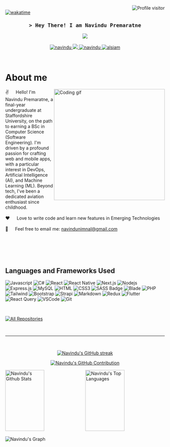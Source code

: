 <!--
<h2 align="center">
  Welcome to Al Siam World!
  <img src="https://media.giphy.com/media/hvRJCLFzcasrR4ia7z/giphy.gif" width="28">
</h2>
-->

<!--
<p align="center">
  <a href="https://github.com/alsiam"><img src="https://readme-typing-svg.herokuapp.com/?lines=Self%20Taught%20Programmer;Front%20End%20Developer;1.5%2B%20years%20of%20coding%20experience;Always%20learning%20new%20things&center=true&width=380&height=45"></a>
</p>

 -->

<a href="https://komarev.com/ghpvc/?username=navindu2004">
  <img align="right" src="https://komarev.com/ghpvc/?username=navindu2004&label=Visitors&color=0e75b6&style=flat" alt="Profile visitor" />
</a>


[![wakatime](https://wakatime.com/badge/user/eebb3dd8-d9b2-40de-9b88-6fd6cac99dbc.svg)](https://wakatime.com/@eebb3dd8-d9b2-40de-9b88-6fd6cac99dbc)

<!-- Intro  -->
<h3 align="center">
        <samp>&gt; Hey There! I am
                <b><a target="_blank">Navindu Premaratne</a></b>
        </samp>
  <p align="center">
  <!-- Typing SVG by DenverCoder1 - https://github.com/DenverCoder1/readme-typing-svg -->
  <a href="https://github.com/DenverCoder1/readme-typing-svg">
    <img src="https://readme-typing-svg.demolab.com/?lines=%20Undergraduate;Full%20Stack%20Web%20Developer;AI%20and%20ML%20Enthusiast;Always%20learning%20New%20Tech&font=Fira%20Code&center=true&width=440&height=45&color=f75c7e&vCenter=true&pause=1000&size=22" /></a>
</p>
</h3>


<p align="center">
 <a href="www.linkedin.com/in/navindu-premaratne-701379265" target="_blank">
  <img src="https://img.shields.io/badge/LinkedIn-0077B5?style=for-the-badge&logo=linkedin&logoColor=white" alt="navindu"/>
 </a>
 <!-- <a href="https://dev.to/alsiam" target="_blank">
  <img src="https://img.shields.io/badge/dev.to-0A0A0A?style=for-the-badge&logo=dev.to&logoColor=white" alt="alsiam" />
 </a> -->
 <a href="https://twitter.com/Navindu_Nimnal_" target="_blank">
  <img src="https://img.shields.io/badge/Twitter-1DA1F2?style=for-the-badge&logo=twitter&logoColor=white" />
 </a>
 <a href="https://stackoverflow.com/users/23309862/navindu2004" target="_blank">
  <img src="https://img.shields.io/badge/StackOverflow-fe4164?style=for-the-badge&logo=stackoverflow&logoColor=white" alt="navindu" />
 </a> 
 <a href="https://github.com/navindu2004" target="_blank">
  <img src="https://img.shields.io/badge/Github-20BEFF?&style=for-the-badge&logo=github&logoColor=white" alt="alsiam"  />
  </a> 
</p>
<br />

<!-- About Section -->
 # About me
 
<p>
 <img align="right" width="350" src="/assets/programmer.gif" alt="Coding gif" />
  
 ✌️ &emsp; Hello! I'm Navindu Premaratne, a final-year undergraduate at Staffordshire University, on the path to earning a BSc in Computer Science (Software Engineering).
I'm driven by a profound passion for crafting web and mobile apps, with a particular interest in DevOps, Artificial Intelligence (AI), and Machine Learning (ML). Beyond tech, I've been a dedicated aviation enthusiast since childhood. <br/><br/>
 ❤️ &emsp; Love to write code and learn new features in Emerging Technologies<br/><br/>
 📧 &emsp; Feel free to email me: navindunimnal@gmail.com<br/><br/>

</p>

<br/>
<br/>
<br/>

## Languages and Frameworks Used

![Javascript](https://img.shields.io/badge/Javascript-F0DB4F?style=for-the-badge&labelColor=black&logo=javascript&logoColor=F0DB4F)
![C#](https://img.shields.io/badge/Csharp-007acc?style=for-the-badge&labelColor=black&logo=csharp&logoColor=007acc)
![React](https://img.shields.io/badge/-React-61DBFB?style=for-the-badge&labelColor=black&logo=react&logoColor=61DBFB)
![React Native](https://img.shields.io/badge/React_Native-20232A?style=for-the-badge&logo=react&logoColor=61DAFB)
![Next.js](https://img.shields.io/badge/next.js-000000?style=for-the-badge&logo=nextdotjs&logoColor=white)
![Nodejs](https://img.shields.io/badge/Nodejs-3C873A?style=for-the-badge&labelColor=black&logo=node.js&logoColor=3C873A)
![Express.js](https://img.shields.io/badge/Express.js-000000?style=for-the-badge&logo=express&logoColor=white)
![MySQL](https://img.shields.io/badge/MySQL-4EA94B?style=for-the-badge&logo=mysql&logoColor=white)
![HTML](https://img.shields.io/badge/HTML5-E34F26?style=for-the-badge&logo=html5&logoColor=white)
![CSS3](https://img.shields.io/badge/CSS3-1572B6?style=for-the-badge&logo=css3&logoColor=white)
![SASS Badge](https://img.shields.io/badge/Sass-CC6699?style=for-the-badge&logo=sass&logoColor=white)
![Blade](https://img.shields.io/badge/Blade-0170FE?style=for-the-badge&logo=blade&logoColor=white)
![PHP](https://img.shields.io/badge/PHP-4EA94B?style=for-the-badge&logo=php&logoColor=white)
![Tailwind](https://img.shields.io/badge/Tailwind_CSS-092749?style=for-the-badge&logo=tailwindcss&logoColor=06B6D4&labelColor=000000)
![Bootstrap](https://img.shields.io/badge/Bootstrap-563D7C?style=for-the-badge&logo=bootstrap&logoColor=white)
![Strapi](https://img.shields.io/badge/strapi-2E7EEA?style=for-the-badge&logo=strapi&logoColor=white)
![Markdown](https://img.shields.io/badge/Markdown-000000?style=for-the-badge&logo=markdown&logoColor=white)
![Redux](https://img.shields.io/badge/Redux-593D88?style=for-the-badge&logo=redux&logoColor=white)
![Flutter](https://img.shields.io/badge/Flutter-F05032?style=for-the-badge&logo=flutter&logoColor=white)
![React Query](https://img.shields.io/badge/-React_Query-FF4154?style=for-the-badge&logo=react%20query&logoColor=white)
![VSCode](https://img.shields.io/badge/Visual_Studio-0078d7?style=for-the-badge&logo=visual%20studio&logoColor=white)
![Git](https://img.shields.io/badge/Git-F05032?style=for-the-badge&logo=git&logoColor=white)


<br/>
<!--
## Top Open Source -
[![iTasks](https://github-readme-stats.vercel.app/api/pin/?username=alsiam&repo=itasks&border_color=7F3FBF&bg_color=0D1117&title_color=C9D1D9&text_color=8B949E&icon_color=7F3FBF)](https://github.com/alsiam/itasks)
[![urFolio](https://github-readme-stats.vercel.app/api/pin/?username=alsiam&repo=urfolio&border_color=7F3FBF&bg_color=0D1117&title_color=C9D1D9&text_color=8B949E&icon_color=7F3FBF)](https://github.com/alsiam/urfolio)
[![Web Projects](https://github-readme-stats.vercel.app/api/pin/?username=alsiam&repo=web-projects&border_color=7F3FBF&bg_color=0D1117&title_color=C9D1D9&text_color=8B949E&icon_color=7F3FBF)](https://github.com/alsiam/web-projects)
[![Al Siam Readme](https://github-readme-stats.vercel.app/api/pin/?username=alsiam&repo=alsiam&border_color=7F3FBF&bg_color=0D1117&title_color=C9D1D9&text_color=8B949E&icon_color=7F3FBF)](https://github.com/alsiam/alsiam)
-->
<p align="left">
  <a href="https://github.com/navindu2004?tab=repositories" target="_blank"><img alt="All Repositories" title="All Repositories" src="https://img.shields.io/badge/-All%20Repos-2962FF?style=for-the-badge&logo=koding&logoColor=white"/></a>
</p>

<br/>
<hr/>
<br/>

<p align="center">
  <a href="https://github.com/navindu2004">
    <img src="https://github-readme-streak-stats.herokuapp.com/?user=navindu2004&theme=radical&border=7F3FBF&background=0D1117" alt="Navindu's GitHub streak"/>
  </a>
</p>

<p align="center">
  <a href="https://github.com/navindu2004">
    <img src="https://github-profile-summary-cards.vercel.app/api/cards/profile-details?username=navindu2004&theme=radical" alt="Navindu's GitHub Contribution"/>
  </a>
</p>

<a> 
    <a href="https://github.com/navindu2004"><img alt="Navindu's Github Stats" src="https://denvercoder1-github-readme-stats.vercel.app/api?username=navindu2004&show_icons=true&count_private=true&theme=react&border_color=7F3FBF&bg_color=0D1117&title_color=F85D7F&icon_color=F8D866" height="192px" width="49.5%"/></a>
  <a href="https://github.com/navindu2004"><img alt="Navindu's Top Languages" src="https://denvercoder1-github-readme-stats.vercel.app/api/top-langs/?username=navindu2004&langs_count=8&layout=compact&theme=react&border_color=7F3FBF&bg_color=0D1117&title_color=F85D7F&icon_color=F8D866" height="192px" width="49.5%"/></a>
  <br/>
</a>


![Navindu's Graph](https://github-readme-activity-graph.vercel.app/graph?username=navindu2004&custom_title=Navindu's%20GitHub%20Activity%20Graph&bg_color=0D1117&color=7F3FBF&line=7F3FBF&point=7F3FBF&area_color=FFFFFF&title_color=FFFFFF&area=true)
